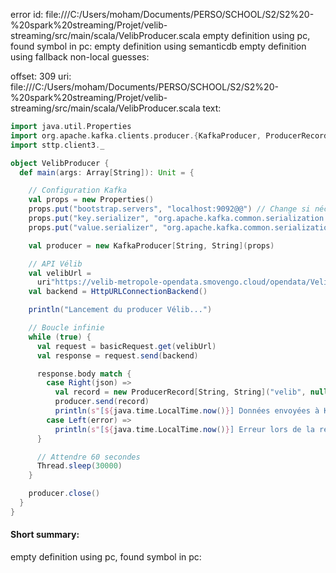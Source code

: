 error id: 
file:///C:/Users/moham/Documents/PERSO/SCHOOL/S2/S2%20-%20spark%20streaming/Projet/velib-streaming/src/main/scala/VelibProducer.scala
empty definition using pc, found symbol in pc: 
empty definition using semanticdb
empty definition using fallback
non-local guesses:

offset: 309
uri: file:///C:/Users/moham/Documents/PERSO/SCHOOL/S2/S2%20-%20spark%20streaming/Projet/velib-streaming/src/main/scala/VelibProducer.scala
text:
```scala
import java.util.Properties
import org.apache.kafka.clients.producer.{KafkaProducer, ProducerRecord}
import sttp.client3._

object VelibProducer {
  def main(args: Array[String]): Unit = {

    // Configuration Kafka
    val props = new Properties()
    props.put("bootstrap.servers", "localhost:9092@@") // Change si nécessaire
    props.put("key.serializer", "org.apache.kafka.common.serialization.StringSerializer")
    props.put("value.serializer", "org.apache.kafka.common.serialization.StringSerializer")

    val producer = new KafkaProducer[String, String](props)

    // API Vélib
    val velibUrl =
      uri"https://velib-metropole-opendata.smovengo.cloud/opendata/Velib_Metropole/station_status.json"
    val backend = HttpURLConnectionBackend()

    println("Lancement du producer Vélib...")

    // Boucle infinie
    while (true) {
      val request = basicRequest.get(velibUrl)
      val response = request.send(backend)

      response.body match {
        case Right(json) =>
          val record = new ProducerRecord[String, String]("velib", null, json)
          producer.send(record)
          println(s"[${java.time.LocalTime.now()}] Données envoyées à Kafka.")
        case Left(error) =>
          println(s"[${java.time.LocalTime.now()}] Erreur lors de la requête API : $error")
      }

      // Attendre 60 secondes
      Thread.sleep(30000)
    }

    producer.close()
  }
}

```


#### Short summary: 

empty definition using pc, found symbol in pc: 